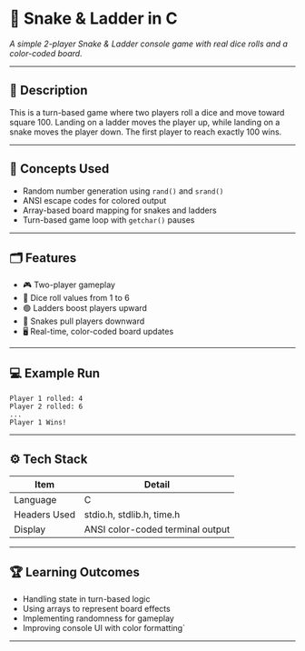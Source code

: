 # 🎲 Snake & Ladder in C

*A simple 2-player Snake & Ladder console game with real dice rolls and a color-coded board.*

---

## 📘 Description

This is a turn-based game where two players roll a dice and move toward square 100. Landing on a ladder moves the player up, while landing on a snake moves the player down. The first player to reach exactly 100 wins.

---

## 🧠 Concepts Used

- Random number generation using `rand()` and `srand()`
- ANSI escape codes for colored output
- Array-based board mapping for snakes and ladders
- Turn-based game loop with `getchar()` pauses

---

## 🗂️ Features

- 🎮 Two-player gameplay
- 🎲 Dice roll values from 1 to 6
- 🟢 Ladders boost players upward
- 🔴 Snakes pull players downward
- 🖥️ Real-time, color-coded board updates

---

## 💻 Example Run

```
Player 1 rolled: 4
Player 2 rolled: 6
...
Player 1 Wins!

```

---

## ⚙️ Tech Stack

| Item | Detail |
| --- | --- |
| Language | C |
| Headers Used | stdio.h, stdlib.h, time.h |
| Display | ANSI color-coded terminal output |

---

## 🏆 Learning Outcomes

- Handling state in turn-based logic
- Using arrays to represent board effects
- Implementing randomness for gameplay
- Improving console UI with color formatting`

---